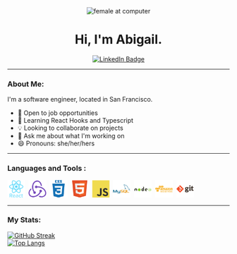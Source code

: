 
<div id="header" align="center">
  <img src="https://media.giphy.com/media/YPQ62IX4xd60xJDaBu/giphy.gif" width="250" alt="female at computer"/>
</div>
<div id="bio" align="center" >
  <h1>Hi, I'm Abigail.</h1>
</div>
<div id="badges" align="center" >
  <a href="https://www.linkedin.com/in/san-francisco-software-engineer/" target="_blank" >
    <img src="https://img.shields.io/badge/LinkedIn-blue?style=for-the-badge&logo=linkedin&logoColor=white" alt="LinkedIn Badge"/>
  </a>
</div>


---
### About Me:
I'm a software engineer, located in San Francisco.
- 👋 Open to job opportunities
- 🌱 Learning React Hooks and Typescript
- 💡 Looking to collaborate on projects
- 💬 Ask me about what I'm working on
- 😄 Pronouns: she/her/hers

---
### Languages and Tools :
<div>
  <img src="https://github.com/devicons/devicon/blob/master/icons/react/react-original-wordmark.svg" title="React" alt="React" width="40" height="40"/>&nbsp;
  <img src="https://github.com/devicons/devicon/blob/master/icons/redux/redux-original.svg" title="Redux" alt="Redux " width="40" height="40"/>&nbsp;
  <img src="https://github.com/devicons/devicon/blob/master/icons/css3/css3-plain-wordmark.svg"  title="CSS3" alt="CSS" width="40" height="40"/>&nbsp;
  <img src="https://github.com/devicons/devicon/blob/master/icons/html5/html5-original.svg" title="HTML5" alt="HTML" width="40" height="40"/>&nbsp;
  <img src="https://github.com/devicons/devicon/blob/master/icons/javascript/javascript-original.svg" title="JavaScript" alt="JavaScript" width="40" height="40"/>&nbsp;
  <img src="https://github.com/devicons/devicon/blob/master/icons/mysql/mysql-original-wordmark.svg" title="MySQL"  alt="MySQL" width="40" height="40"/>&nbsp;
  <img src="https://github.com/devicons/devicon/blob/master/icons/nodejs/nodejs-original-wordmark.svg" title="NodeJS" alt="NodeJS" width="40" height="40"/>&nbsp;
  <img src="https://github.com/devicons/devicon/blob/master/icons/amazonwebservices/amazonwebservices-plain-wordmark.svg" title="AWS" alt="AWS" width="40" height="40"/>&nbsp;
  <img src="https://github.com/devicons/devicon/blob/master/icons/git/git-original-wordmark.svg" title="Git" **alt="Git" width="40" height="40"/>
</div>

---
### My Stats:
[![GitHub Streak](http://github-readme-streak-stats.herokuapp.com?user=shhmabbey&theme=noctis-minimus&date_format=M%20j%5B%2C%20Y%5D)](https://git.io/streak-stats)
<br/>
[![Top Langs](https://github-readme-stats.vercel.app/api/top-langs/?username=shhmabbey&layout=compact&theme=vue-dark)](https://github.com/anuraghazra/github-readme-stats)
